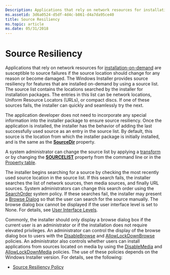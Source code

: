```yaml
---
Description: Applications that rely on network resources for installation-on-demand are susceptible to source failures if the source location should change for any reason or become damaged.
ms.assetid: 3d6a0524-d5df-4d4c-b861-d4a7da95ce40
title: Source Resiliency
ms.topic: article
ms.date: 05/31/2018
---
```


# Source Resiliency

Applications that rely on network resources for [installation-on-demand](installation-on-demand.md) are susceptible to source failures if the source location should change for any reason or become damaged. The Windows Installer provides source resiliency for features that are installed on-demand by using a source list. The source list contains the locations searched by the installer for installation packages. The entries in this list can be network locations, Uniform Resource Locators (URLs), or compact discs. If one of these sources fails, the installer can quickly and seamlessly try the next.

The application developer does not need to incorporate any special information into the installer package to ensure source resiliency. Once the application is installed, the installer has the behavior of adding the last successfully used source as an entry in the source list. By default, this source is the location from which the installer package is initially installed, and is the same as the [**SourceDir**](sourcedir.md) property.

A system administrator can change the source list by applying a [transform](merges-and-transforms.md) or by changing the [**SOURCELIST**](sourcelist.md) property from the command line or in the [Property table](property-table.md).

The installer begins searching for a source by checking the most recently used source location in the source list. If this search fails, the installer searches the list of network sources, then media sources, and finally URL sources. System administrators can change this search order using the [SearchOrder](searchorder.md) system policy. If these searches fail, the installer may present a [Browse Dialog](browse-dialog.md) so that the user can search for the source manually. The browse dialog box cannot be displayed if the user interface level is set to None. For details, see [User Interface Levels](user-interface-levels.md).

Commonly, the installer should only display a browse dialog box if the current user is an administrator or if the installation does not require elevated privileges. An administrator can control the display of the browse dialog box to users with the [DisableBrowse](disablebrowse.md) and [AllowLockDownBrowse](allowlockdownbrowse.md) policies. An administrator also controls whether users can install applications from sources located on media by using the [DisableMedia](disablemedia.md) and [AllowLockDownMedia](allowlockdownmedia.md) policies. The use of these policies depends on the Windows Installer version. For details, see the following:

-   [Source Resiliency Policy](source-resiliency-policy-windows-installer-version-2-0.md)

 

 



